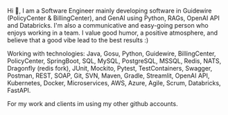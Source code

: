 Hi 👋, I am a Software Engineer mainly developing software in Guidewire (PolicyCenter & BillingCenter), and GenAI using Python, RAGs, OpenAI API and Databricks. I'm also a communicative and easy-going person who enjoys working in a team. I value good humor, a positive atmosphere, and believe that a good vibe lead to the best results :)

Working with technologies: Java, Gosu, Python, Guidewire, BillingCenter, PolicyCenter, SpringBoot, SQL, MySQL, PostgreSQL, MSSQL, Redis, NATS, Dragonfly (redis fork), JUnit, Mockito, Pytest, TestContainers, Swagger, Postman, REST, SOAP, Git, SVN, Maven, Gradle, Streamlit, OpenAI API, Kubernetes, Docker, Microservices, AWS, Azure, Agile, Scrum, Databricks, FastAPI.

For my work and clients im using my other github accounts.
